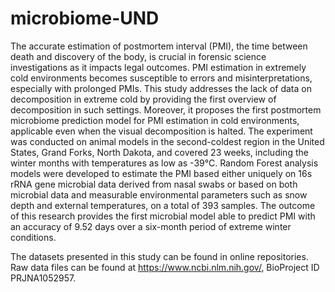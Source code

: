 # microbiome-UND

The accurate estimation of postmortem interval (PMI), the time between death and discovery of the body, is crucial in forensic science investigations as it impacts legal outcomes. PMI estimation in extremely cold environments becomes susceptible to errors and misinterpretations, especially with prolonged PMIs. This study addresses the lack of data on decomposition in extreme cold by providing the first overview of decomposition in such settings. Moreover, it proposes the first postmortem microbiome
prediction model for PMI estimation in cold environments, applicable even when the visual decomposition is halted. The experiment was conducted on animal models in the second-coldest region in the United States, Grand Forks, North Dakota, and covered 23 weeks, including the winter months with temperatures as low as -39°C. Random Forest analysis models were developed to estimate the PMI based either uniquely on 16s rRNA gene microbial data derived from nasal swabs or based on both microbial data and measurable environmental parameters such as snow depth and external temperatures, on a total of 393 samples. The outcome of this research provides the first microbial model able to predict PMI with an accuracy of 9.52 days over a six-month period of extreme winter conditions.

The datasets presented in this study can be found in online repositories. Raw data files can be found at https://www.ncbi.nlm.nih.gov/, BioProject ID PRJNA1052957.
